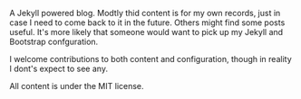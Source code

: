 A Jekyll powered blog. Modtly thid content is for my own records, just in case I need to come back to it in the future. Others might find some posts useful. It's more likely that someone would want to pick up my Jekyll and Bootstrap confguration.

I welcome contributions to both content and configuration, though in reality I dont's expect to see any.

All content is under the MIT license.
